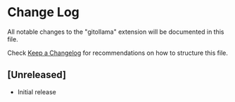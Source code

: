 # Change Log

All notable changes to the "gitollama" extension will be documented in this file.

Check [Keep a Changelog](http://keepachangelog.com/) for recommendations on how to structure this file.

## [Unreleased]

- Initial release